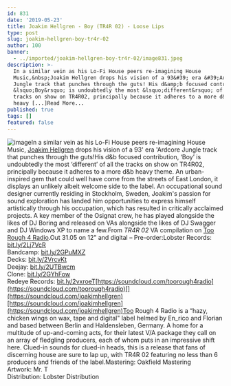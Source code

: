 ```yaml
---
id: 831
date: '2019-05-23'
title: Joakim Hellgren - Boy (TR4R 02) - Loose Lips
type: post
slug: joakim-hellgren-boy-tr4r-02
author: 100
banner:
  - ../imported/joakim-hellgren-boy-tr4r-02/image831.jpeg
description: >-
  In a similar vein as his Lo-Fi House peers re-imagining House
  Music,&nbsp;Joakim Hellgren drops his vision of a 93&#39; era &#39;Ardcore
  Jungle track that punches through the guts! His d&amp;b focused contribution,
  &lsquo;Boy&rsquo; is undoubtedly the most &lsquo;different&rsquo; of all the
  tracks on show on TR4R02, principally because it adheres to a more d&amp;b
  heavy [...]Read More...
published: true
tags: []
featured: false
---
```

![image](../../imported/joakim-hellgren-boy-tr4r-02/image831.jpeg)In a similar vein as his Lo-Fi House peers re-imagining House Music, [Joakim Hellgren](https://joakimhellgren.bandcamp.com) drops his vision of a 93' era 'Ardcore Jungle track that punches through the guts!His d&b focused contribution, ‘Boy’ is undoubtedly the most ‘different’ of all the tracks on show on TR4R02, principally because it adheres to a more d&b heavy theme. An urban-inspired gem that could well have come from the streets of East London, it displays an unlikely albeit welcome side to the label. An occupational sound designer currently residing in Stockholm, Sweden, Joakim's passion for sound exploration has landed him opportunities to express himself artistically through his occupation, which has resulted in critically acclaimed projects. A key member of the Osignat crew, he has played alongside the likes of DJ Boring and released on VAs alongside the likes of DJ Swagger and DJ Windows XP to name a few.From _TR4R 02_ VA compilation on [Too Rough 4 Radio](https://toorough4radio.bandcamp.com/).Out 31.05 on 12" and digital – Pre-order:Lobster Records: [bit.ly/2Lj7VcR](http://bit.ly/2Lj7VcR)  
Bandcamp: [bit.ly/2GPuMXZ](http://bit.ly/2GPuMXZ)  
Decks: [bit.ly/2VrcvKt](http://bit.ly/2VrcvKt)  
Deejay: [bit.ly/2UTBwcm](http://bit.ly/2UTBwcm)  
Clone: [bit.ly/2GYhFow](http://bit.ly/2GYhFow)  
Redeye Records: [bit.ly/2vxroeT](http://bit.ly/2vxroeT)[](https://soundcloud.com/toorough4radio)[https://soundcloud.com/toorough4radio](https://soundcloud.com/toorough4radio)[](https://soundcloud.com/joakimhellgren)[https://soundcloud.com/joakimhellgren](https://soundcloud.com/joakimhellgren)Too Rough 4 Radio is a “hazy, chicken wings on wax, tape and digital" label helmed by En\_rico and Florian and based between Berlin and Haldensleben, Germany. A home for a multitude of up-and-coming acts, for their latest V/A package they call on an array of fledgling producers, each of whom puts in an impressive shift here. Clued-in sounds for clued-in heads, this is a release that fans of discerning house are sure to lap up, with TR4R 02 featuring no less than 6 producers and friends of the label.Mastering: Oakfield Mastering  
Artwork: Mr. T  
Distribution: Lobster Distribution